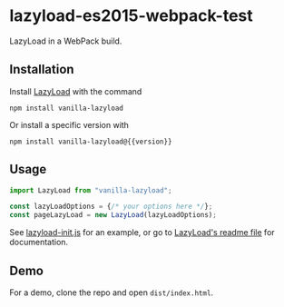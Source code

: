 # lazyload-es2015-webpack-test

LazyLoad in a WebPack build.

## Installation

Install [LazyLoad](https://github.com/verlok/lazyload) with the command

```
npm install vanilla-lazyload
```

Or install a specific version with 

```
npm install vanilla-lazyload@{{version}}
```

## Usage

```js
import LazyLoad from "vanilla-lazyload";

const lazyLoadOptions = {/* your options here */};
const pageLazyLoad = new LazyLoad(lazyLoadOptions);
```

See [lazyload-init.js](src/lazyload-init.js) for an example, or go to [LazyLoad's readme file](https://github.com/verlok/lazyload/blob/master/README.md) for documentation.

## Demo

For a demo, clone the repo and open `dist/index.html`.